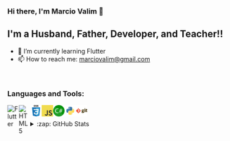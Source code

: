 ### Hi there, I'm Marcio Valim 👋



## I'm a Husband, Father, Developer, and Teacher!!

- 🌱 I’m currently learning Flutter
- 📫 How to reach me: marciovalim@gmail.com

<br />

### Languages and Tools:

<img align="left" alt="Flutter" width="26px" src="https://strattonapps.com/wp-content/uploads/2020/02/flutter-logo-5086DD11C5-seeklogo.com_.png" />
<img align="left" alt="HTML5" width="26px" src="https://image.flaticon.com/icons/png/512/1216/1216733.png" />
<img align="left" alt="CSS3" width="26px" src="https://raw.githubusercontent.com/github/explore/80688e429a7d4ef2fca1e82350fe8e3517d3494d/topics/css/css.png" />
<img align="left" alt="JavaScript" width="26px" src="https://raw.githubusercontent.com/github/explore/80688e429a7d4ef2fca1e82350fe8e3517d3494d/topics/javascript/javascript.png" />
<img align="left" alt="C#" width="26px" src="https://raw.githubusercontent.com/github/explore/80688e429a7d4ef2fca1e82350fe8e3517d3494d/topics/csharp/csharp.png" />
<img align="left" alt="Python" width="26px" src="https://raw.githubusercontent.com/github/explore/80688e429a7d4ef2fca1e82350fe8e3517d3494d/topics/python/python.png" />
<img align="left" alt="Git" width="26px" src="https://raw.githubusercontent.com/github/explore/80688e429a7d4ef2fca1e82350fe8e3517d3494d/topics/git/git.png" />

<br />
<br />

<details>
  <summary>:zap: GitHub Stats</summary>

  <img align="left" alt="marciovalim GitHub Stats" src="https://github-readme-stats-lilac-six.vercel.app/api?username=marciovalim&show_icons=true&hide_border=true" />

</details>

<!--
Here are some ideas to get you started:

- 🔭 I’m currently working on ...
- 🌱 I’m currently learning ...
- 👯 I’m looking to collaborate on ...
- 🤔 I’m looking for help with ...
- 💬 Ask me about ...
- 📫 How to reach me: ...
- 😄 Pronouns: ...
- ⚡ Fun fact: ... 
-->
